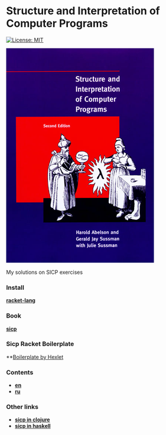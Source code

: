 # Structure and Interpretation of Computer Programs

[![License: MIT](https://img.shields.io/badge/License-MIT-yellow.svg)](https://opensource.org/licenses/MIT)

![cover](https://github.com/blazecolour/sicp/blob/master/img/cover.jpg?raw=true)

My solutions on SICP exercises

### Install

**[racket-lang](https://download.racket-lang.org/)**

### Book

**[sicp](https://mitpress.mit.edu/sicp/)**

### Sicp Racket Boilerplate

**[Boilerplate by Hexlet](https://github.com/hexlet-boilerplates/sicp-racket)

### Contents

* **[en](https://github.com/blazecolour/sicp/blob/master/doc/en/index.md)**
* **[ru](https://github.com/blazecolour/sicp/blob/master/doc/ru/index.md)**

### Other links

* **[sicp in clojure](https://github.com/v-kolesnikov/sicp)**
* **[sicp in haskell](https://github.com/chris-taylor/SICP-in-Haskell)**
